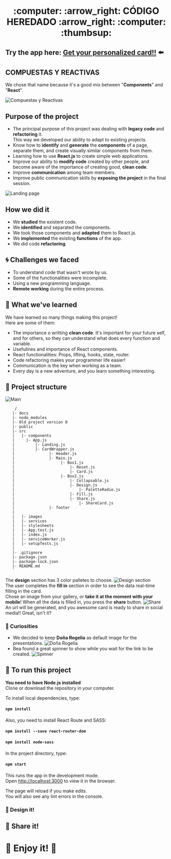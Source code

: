 <h1 align="center"> 
:computer: :arrow_right:  CÓDIGO  HEREDADO  :arrow_right:  :computer: :thumbsup:
</h1>


##  Try the app here: [Get your personalized card!!](https://beta.adalab.es/project-promo-i-module-3-team-1-morning/#/)  :arrow_left:

## COMPUESTAS Y REACTIVAS

We chose that name because it's a good mix between "**Components**" and "**React**".

![Compuestas y Reactivas](https://raw.githubusercontent.com/silalonso/project-promo-i-module-3-team-1-morning/master/src/images/Team.jpg "The most Compound and Reactive women!")


## Purpose of the project

- The principal purpose of this project was dealing with **legacy code** and **refactoring** it.<br />
This way we developed our ability to adapt to existing projects. 
- Know how to **identify** and **generate** the **components** of a page, separate them, and create visually similar components from them.
- Learning how to use **React.js** to create simple web applications.
- Improve our ability to **modify code** created by other people, and become aware of the importance of creating good, **clean code**.
- Improve **communication** among team members.
- Improve public communication skills by **exposing the project** in the final session.


![Landing page](https://raw.githubusercontent.com/silalonso/project-promo-i-module-3-team-1-morning/master/src/images/landing.jpg "Here starts everything!")


##  How we did it
- We **studied** the existent code.
- We **identified** and separated the components.
- We took those components and **adapted** them to React.js.
- We **implemented** the existing **functions** of the app.
- We did code **refactoring**.


##  :cyclone:  Challenges we faced
- To understand code that wasn't wrote by us.
- Some of the functionalities were incomplete.
- Using a new programming language.
- **Remote working** during the entire process.


##  :eyes:  What we've learned
We have learned so many things making this project!  
Here are some of them:
- The importance o writting **clean code**. It's important for your future self, and for others, so they can understand what does every function and variable.
- Usefulines and importance of React components.
- React functionalities: Props, lifting, hooks, state, router.
- Code refactoring makes your programmer life easier!
- Communication is the key when working as a team.
- Every day is a new adventure, and you learn something interesting.



##  :file_folder:  Project structure

![Main](https://raw.githubusercontent.com/silalonso/project-promo-i-module-3-team-1-morning/master/src/images/main.jpg "Customize your own card!!")



```
    /
   |- docs
   |- node_modules
   |- Old project version 0
   |- public
   |- src
   |   |- components
   |     |- App.js
   |         |- Landing.js
   |         |- CardWrapper.js
   |               |- Header.js
   |               |- Main.js
   |                    |- Box1.js
   |                        |- Reset.js
   |                        |- Card.js
   |                    |- Box2.js
   |                        |- Collapsable.js
   |                        |- Design.js
   |                            |- PaletteRadio.js
   |                        |- Fill.js
   |                        |- Share.js
   |                            |- ShareCard.js
   |               |- footer
   |
   |   |- images
   |   |- services
   |   |- stylesheets
   |   |- App.test.js
   |   |- index.js
   |   |- serviceWorker.js
   |   |- setupTests.js
   |   
   |- .gitignore
   |- package.json
   |- package-lock.json
   |- README.md
   `
```


The **design** section has 3 color palletes to choose. ![Design section](https://raw.githubusercontent.com/silalonso/project-promo-i-module-3-team-1-morning/master/src/images/design.jpg "Color palettes")<br />
The user completes the **fill in** section in order to see the data real-time filling in the card.<br />
Chose an image from your gallery, or **take it at the moment with your mobile**!
When all the data is filled in, you press the **share** button. ![Share](https://raw.githubusercontent.com/silalonso/project-promo-i-module-3-team-1-morning/master/src/images/share.jpg "Just click it!")<br />
An url will be generated, and you awesome card is ready to share in social media!!  Great, isn't it?


###  :mag_right: Curiosities
- We decided to keep **Doña Rogelia** as default image for the presentations. ![Doña Rogelia](https://raw.githubusercontent.com/silalonso/project-promo-i-module-3-team-1-morning/master/src/images/image-rogelia.jpg "Our lovely default image")
- Bea found a great spinner to show while you wait for the link to be created. ![Spinner](https://raw.githubusercontent.com/silalonso/project-promo-i-module-3-team-1-morning/master/src/images/loader.gif "What a cool spinner!")


## :wrench: To run this project

**You need to have Node.js installed** <br />
Clone or download the repository in your computer.<br />

To install local dependencies, type:

#### `npm install`

Also, you need to install React Route and SASS:

#### `npm install --save react-router-dom`

#### `npm install node-sass`

In the project directory, type:

#### `npm start`

This runs the app in the development mode.<br />
Open [http://localhost:3000](http://localhost:3000) to view it in the browser.

The page will reload if you make edits.<br />
You will also see any lint errors in the console.<br />


### :iphone: Design it!
## :busts_in_silhouette: Share it!
# :sparkling_heart: Enjoy it!   :tada:

